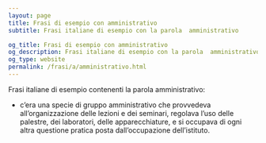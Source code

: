 ```yaml
---
layout: page
title: Frasi di esempio con amministrativo 
subtitle: Frasi italiane di esempio con la parola  amministrativo

og_title: Frasi di esempio con amministrativo 
og_description: Frasi italiane di esempio con la parola  amministrativo
og_type: website
permalink: /frasi/a/amministrativo.html
---
```


Frasi italiane di esempio contenenti la parola amministrativo:


- c’era una specie di gruppo amministrativo che provvedeva all’organizzazione delle lezioni e dei seminari, regolava l’uso delle palestre, dei laboratori, delle apparecchiature, e si occupava di ogni altra questione pratica posta dall’occupazione dell’istituto.
